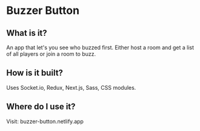 # Buzzer Button

## What is it?
An app that let's you see who buzzed first. Either host a room and get a list of all players or join a room to buzz.

## How is it built?
Uses Socket.io, Redux, Next.js, Sass, CSS modules.

## Where do I use it?
Visit: buzzer-button.netlify.app
